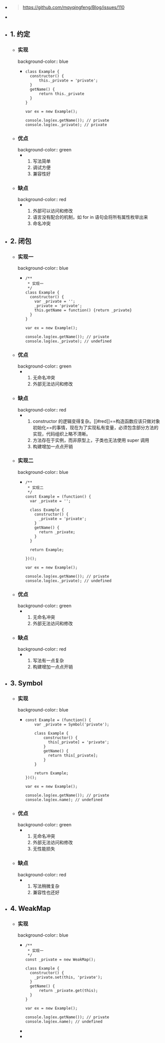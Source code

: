- > https://github.com/mqyqingfeng/Blog/issues/110
-
- ## 1. 约定
	- ### 实现
	  background-color:: blue
		- ```
		  class Example {
		  	constructor() {
		  		this._private = 'private';
		  	}
		  	getName() {
		  		return this._private
		  	}
		  }
		  
		  var ex = new Example();
		  
		  console.log(ex.getName()); // private
		  console.log(ex._private); // private
		  ```
	- ### 优点
	  background-color:: green
		- 1. 写法简单
		  2. 调试方便
		  3. 兼容性好
	- ### 缺点
	  background-color:: red
		- 1. 外部可以访问和修改
		  2. 语言没有配合的机制，如 for in 语句会将所有属性枚举出来
		  3. 命名冲突
- ## 2. 闭包
	- ### 实现一
	  background-color:: blue
		- ```
		  /**
		   * 实现一
		   */
		  class Example {
		    constructor() {
		      var _private = '';
		      _private = 'private';
		      this.getName = function() {return _private}
		    }
		  }
		  
		  var ex = new Example();
		  
		  console.log(ex.getName()); // private
		  console.log(ex._private); // undefined
		  ```
	- ### 优点
	  background-color:: green
		- 1. 无命名冲突
		  2. 外部无法访问和修改
	- ### 缺点
	  background-color:: red
		- 1. constructor 的逻辑变得复杂。[[#red]]==构造函数应该只做对象初始化==的事情，现在为了实现私有变量，必须包含部分方法的实现，代码组织上略不清晰。
		  2. 方法存在于实例，而非原型上，子类也无法使用 super 调用
		  3. 构建增加一点点开销
	- ### 实现二
	  background-color:: blue
		- ```
		  /**
		   * 实现二
		   */
		  const Example = (function() {
		    var _private = '';
		  
		    class Example {
		      constructor() {
		        _private = 'private';
		      }
		      getName() {
		        return _private;
		      }
		    }
		  
		    return Example;
		  
		  })();
		  
		  var ex = new Example();
		  
		  console.log(ex.getName()); // private
		  console.log(ex._private); // undefined
		  ```
	- ### 优点
	  background-color:: green
		- 1. 无命名冲突
		  2. 外部无法访问和修改
	- ### 缺点
	  background-color:: red
		- 1. 写法有一点复杂
		  2. 构建增加一点点开销
- ## 3. Symbol
	- ### 实现
	  background-color:: blue
		- ```
		  const Example = (function() {
		      var _private = Symbol('private');
		  
		      class Example {
		          constructor() {
		            this[_private] = 'private';
		          }
		          getName() {
		            return this[_private];
		          }
		      }
		  
		      return Example;
		  })();
		  
		  var ex = new Example();
		  
		  console.log(ex.getName()); // private
		  console.log(ex.name); // undefined
		  ```
	- ### 优点
	  background-color:: green
		- 1. 无命名冲突
		  2. 外部无法访问和修改
		  3. 无性能损失
	- ### 缺点
	  background-color:: red
		- 1. 写法稍微复杂
		  2. 兼容性也还好
- ## 4. WeakMap
	- ### 实现
	  background-color:: blue
		- ```
		  /**
		   * 实现一
		   */
		  const _private = new WeakMap();
		  
		  class Example {
		    constructor() {
		      _private.set(this, 'private');
		    }
		    getName() {
		    	return _private.get(this);
		    }
		  }
		  
		  var ex = new Example();
		  
		  console.log(ex.getName()); // private
		  console.log(ex.name); // undefined
		  ```
		-
		-
